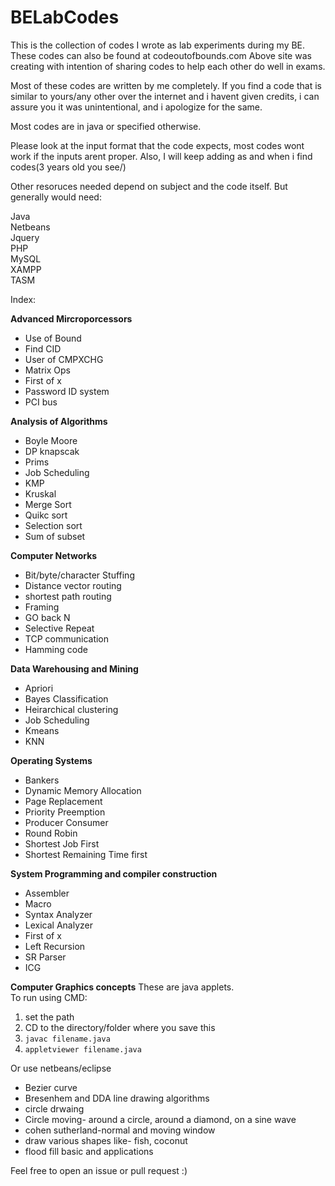 # BELabCodes
This is the collection of codes I wrote as lab experiments during my BE.
These codes can also be found at codeoutofbounds.com 
Above site was creating with intention of sharing codes to help each other do well in exams.

Most of these codes are written by me completely. If you find a code that is similar to yours/any other over the internet and i havent given credits, i can assure you it was unintentional, and i apologize for the same. 

Most codes are in java or specified otherwise. 

Please look at the input format that the code expects, most codes wont work if the inputs arent proper.
Also, I will keep adding as and when i find codes(3 years old you see/)

Other resoruces needed depend on subject and the code itself.
But generally would need:

Java<br>
Netbeans<br>
Jquery<br>
PHP<br>
MySQL<br>
XAMPP<br>
TASM<br>

Index:

<b>Advanced Mircroporcessors</b>
<ul>
<li>Use of Bound</li>
<li>Find CID</li>
<li>User of CMPXCHG</li>
<li>Matrix Ops</li>
<li>First of x</li>
<li>Password ID system</li>
<li>PCI bus</li>
</ul>

<b>Analysis of Algorithms</b>
<ul>
<li>Boyle Moore</li>
<li>DP knapscak</li>
<li>Prims</li>
<li>Job Scheduling</li>
<li>KMP</li>
<li>Kruskal</li>
<li>Merge Sort</li>
<li>Quikc sort</li>
<li>Selection sort</li>
<li>Sum of subset</li>
</ul>


<b>Computer Networks</b>
<ul>
<li>Bit/byte/character Stuffing</li>
<li>Distance vector routing</li>
<li>shortest path routing</li>
<li>Framing</li>
<li>GO back N</li>
<li>Selective Repeat</li>
<li>TCP communication</li>
<li>Hamming code</li>
</ul>


<b>Data Warehousing and Mining</b>
<ul>
<li>Apriori</li>
<li>Bayes Classification</li>
<li>Heirarchical clustering</li>
<li>Job Scheduling</li>
<li>Kmeans</li>
<li>KNN</li>
</ul>


<b>Operating Systems</b>
<ul>
<li>Bankers</li>
<li>Dynamic Memory Allocation</li>
<li>Page Replacement</li>
<li>Priority Preemption</li>
<li>Producer Consumer</li>
<li>Round Robin</li>
<li>Shortest Job First</li>
<li>Shortest Remaining Time first</li>
</ul>

<b>System Programming and compiler construction</b>
<ul>
<li>Assembler</li>
<li>Macro</li>
<li>Syntax Analyzer</li>
<li>Lexical Analyzer</li>
<li>First of x</li>
<li>Left Recursion</li>
<li>SR Parser</li>
<li>ICG</li>
</ul>

<b>Computer Graphics concepts</b>
These are java applets.<br>
To run using CMD:<br>
1. set the path<br>
2. CD to the directory/folder where you save this <br>
3. <code>javac filename.java</code> <br>
4. <code>appletviewer filename.java</code><br>

Or 
use netbeans/eclipse
<ul>
<li> Bezier curve</li>
<li> Bresenhem and DDA line drawing algorithms</li>
<li> circle drwaing</li>
<li> Circle moving- around a circle, around a diamond, on a sine wave</li>
<li> cohen sutherland-normal and moving window</li>
<li> draw various shapes like- fish, coconut</li>
<li> flood fill basic and applications</li>
</ul>

Feel free to open an issue or pull request :)
